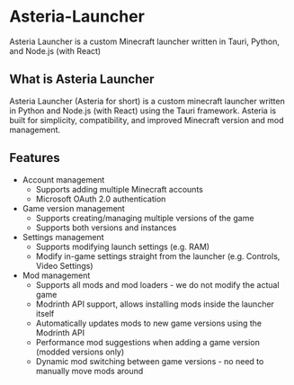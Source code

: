 # Asteria-Launcher
Asteria Launcher is a custom Minecraft launcher written in Tauri, Python, and Node.js (with React)

## What is Asteria Launcher
Asteria Launcher (Asteria for short) is a custom minecraft launcher written in Python and Node.js (with React) using the Tauri framework. Asteria is built for simplicity, compatibility, and improved Minecraft version and mod management.

## Features
* Account management
  * Supports adding multiple Minecraft accounts
  * Microsoft OAuth 2.0 authentication
* Game version management
  * Supports creating/managing multiple versions of the game
  * Supports both versions and instances
* Settings management
  * Supports modifying launch settings (e.g. RAM)
  * Modify in-game settings straight from the launcher (e.g. Controls, Video Settings)
* Mod management
  * Supports all mods and mod loaders - we do not modify the actual game
  * Modrinth API support, allows installing mods inside the launcher itself
  * Automatically updates mods to new game versions using the Modrinth API
  * Performance mod suggestions when adding a game version (modded versions only)
  * Dynamic mod switching between game versions - no need to manually move mods around
